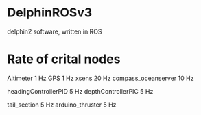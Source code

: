 DelphinROSv3
============

delphin2 software, written in ROS


# Rate of crital nodes

Altimeter               1  Hz
GPS                     1  Hz
xsens                   20 Hz
compass_oceanserver     10 Hz

headingControllerPID    5  Hz
depthControllerPIC      5  Hz

tail_section            5  Hz
arduino_thruster        5  Hz
